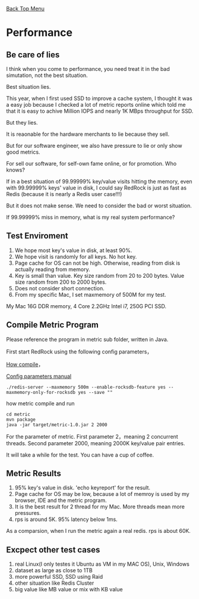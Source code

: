 [Back Top Menu](../README.md)

# Performance

## Be care of lies

I think when you come to performance, you need treat it in the bad simutation, not the best situation.

Best situation lies. 

This year, when I first used SSD to improve a cache system, I thought it was a easy job because I checked a lot of metric reports online which told me that it is easy to achive Million IOPS and nearly 1K MBps throughput for SSD. 

But they lies.

It is reaonable for the hardware merchants to lie because they sell.

But for our software engineer, we also have pressure to lie or only show good metrics.

For sell our software, for self-own fame online, or for promotion. Who knows?

If in a best situation of 99.99999% key/value visits hitting the memory, even with 99.99999% keys' value in disk,
I could say RedRock is just as fast as Redis (because it is nearly a Redis user case!!!) 

But it does not make sense. We need to consider the bad or worst situation.

If 99.99999% miss in memory, what is my real system performance?

## Test Enviroment

1. We hope most key's value in disk, at least 90%.
2. We hope visit is randomly for all keys. No hot key.
3. Page cache for OS can not be high. Otherwise, reading from disk is actually reading from memory.
4. Key is small than value. Key size random from 20 to 200 bytes. Value size random from 200 to 2000 bytes.
5. Does not consider short connection. 
6. From my specific Mac, I set maxmemory of 500M for my test.

My Mac 16G DDR memory, 4 Core 2.2GHz Intel i7, 250G PCI SSD.

## Compile Metric Program

Please reference the program in metric sub folder, written in Java.

First start RedRock using the following config parameters，

[How compile](compile_en.md)，

[Config parameters manual](howrun_en.md)

```
./redis-server --maxmemory 500m --enable-rocksdb-feature yes --maxmemory-only-for-rocksdb yes --save ""
```

how metric compile and run
```
cd metric
mvn package
java -jar target/metric-1.0.jar 2 2000
```

For the parameter of metric.
First parameter 2，meaning 2 concurrent threads.
Second parameter 2000, meaning 2000K key/value pair entries.

It will take a while for the test. You can have a cup of coffee.

## Metric Results

1. 95% key's value in disk. 'echo keyreport' for the result. 
2. Page cache for OS may be low, because a lot of memroy is used by my browser, IDE and the metric program.
3. It is the best result for 2 thread for my Mac. More threads mean more pressures.
4. rps is around 5K. 95% latency below 1ms.

As a comparsion, when I run the metric again a real redis. rps is about 60K.

## Excpect other test cases

1. real Linux(I only testes it Ubuntu as VM in my MAC OS), Unix, Windows
2. dataset as large as close to 1TB
3. more powerful SSD, SSD using Raid
4. other situation like Redis Cluster
5. big value like MB value or mix with KB value